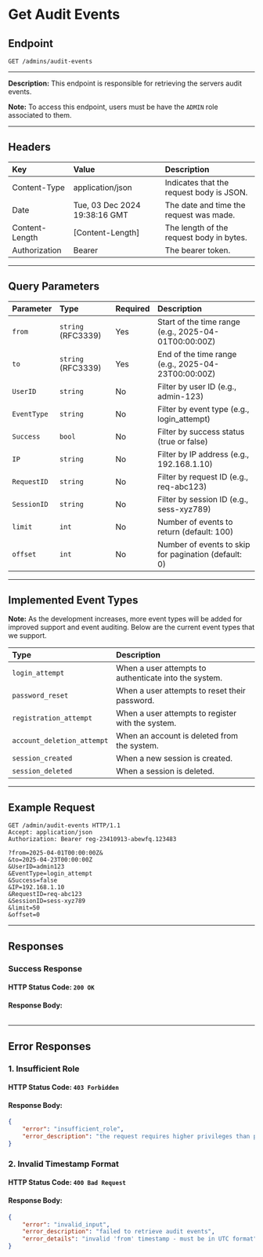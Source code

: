 # Get Audit Events

## Endpoint
```http
GET /admins/audit-events
```

---

**Description:**
This endpoint is responsible for retrieving the servers audit events.

**Note:** To access this endpoint, users must be have the `ADMIN` role associated to them.

---

## Headers
| Key             | Value                         | Description                              |
| :-------------- | :---------------------------- | :----------------------------------------|
| Content-Type    | application/json              | Indicates that the request body is JSON. |
| Date            | Tue, 03 Dec 2024 19:38:16 GMT | The date and time the request was made.  |
| Content-Length  | [Content-Length]              | The length of the request body in bytes. |
| Authorization   | Bearer <token>                | The bearer token.                        |

---

## Query Parameters
| Parameter      | Type                | Required | Description                                          |
|:---------------|:--------------------|:---------|:-----------------------------------------------------|
| `from`         | `string` (RFC3339)  | Yes      | Start of the time range (e.g., 2025-04-01T00:00:00Z) |
| `to`           | `string` (RFC3339)  | Yes      | End of the time range (e.g., 2025-04-23T00:00:00Z)   |
| `UserID`       | `string`            | No       | Filter by user ID (e.g., admin-123)                  |
| `EventType`    | `string`            | No       | Filter by event type (e.g., login_attempt)           |
| `Success`      | `bool`              | No       | Filter by success status (true or false)             |
| `IP`           | `string`            | No       | Filter by IP address (e.g., 192.168.1.10)            |
| `RequestID`    | `string`            | No       | Filter by request ID (e.g., req-abc123)              |
| `SessionID`    | `string`            | No       | Filter by session ID (e.g., sess-xyz789)             |
| `limit`        | `int`               | No       | Number of events to return (default: 100)            |
| `offset`       | `int`               | No       | Number of events to skip for pagination (default: 0) |

----

## Implemented Event Types
**Note:** As the development increases, more event types will be added for improved support and event auditing. Below are the current event types that we support.

| Type                       | Description                                               |
|:---------------------------|:----------------------------------------------------------|
| `login_attempt`            | When a user attempts to authenticate into the system.     |
| `password_reset`           | When a user attempts to reset their password.             |
| `registration_attempt`     | When a user attempts to register with the system.         |
| `account_deletion_attempt` | When an account is deleted from the system.               |
| `session_created`          | When a new session is created.                            |
| `session_deleted`          | When a session is deleted.                                |

---

## Example Request
```http
GET /admin/audit-events HTTP/1.1
Accept: application/json
Authorization: Bearer reg-23410913-abewfq.123483

?from=2025-04-01T00:00:00Z&
&to=2025-04-23T00:00:00Z
&UserID=admin123
&EventType=login_attempt
&Success=false
&IP=192.168.1.10
&RequestID=req-abc123
&SessionID=sess-xyz789
&limit=50
&offset=0
```

---

## Responses

### Success Response
#### HTTP Status Code: `200 OK`
#### Response Body:
```json
```

---

## Error Responses

### 1. Insufficient Role
#### HTTP Status Code: `403 Forbidden`
#### Response Body:
```json
{
    "error": "insufficient_role",
    "error_description": "the request requires higher privileges than provided by the access token"
}
```

### 2. Invalid Timestamp Format
#### HTTP Status Code: `400 Bad Request`
#### Response Body:
```json
{
    "error": "invalid_input",
    "error_description": "failed to retrieve audit events",
    "error_details": "invalid 'from' timestamp - must be in UTC format"
}
```
